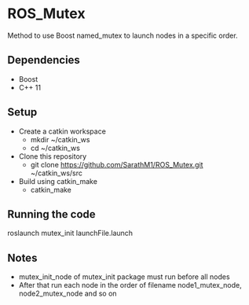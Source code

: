 # ROS_Mutex
Method to use Boost named_mutex to launch nodes in a specific order.

## Dependencies
- Boost
- C++ 11

## Setup
- Create a catkin workspace
  - mkdir ~/catkin_ws
  - cd ~/catkin_ws
- Clone this repository
  - git clone https://github.com/SarathM1/ROS_Mutex.git ~/catkin_ws/src
- Build using catkin_make
  - catkin_make
  
## Running the code
  roslaunch mutex_init launchFile.launch
  
## Notes
- mutex_init_node of mutex_init package must run before all nodes
- After that run each node in the order of filename node1_mutex_node, node2_mutex_node and so on
